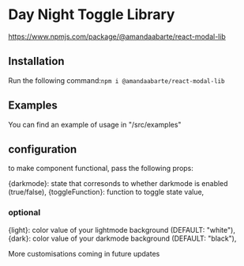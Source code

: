 # Day Night Toggle Library
https://www.npmjs.com/package/@amandaabarte/react-modal-lib

## Installation 
Run the following command:`npm i @amandaabarte/react-modal-lib`

## Examples
You can find an example of usage in "/src/examples"

## configuration

to make component functional, pass the following props:

{darkmode}: state that corresonds to whether darkmode is enabled (true/false), {toggleFunction}: function to toggle state value,

### optional

{light}: color value of your lightmode background (DEFAULT: "white"), 
{dark}:  color value of your darkmode background (DEFAULT: "black"),

More customisations coming in future updates

